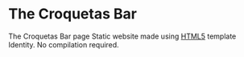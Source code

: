 # The Croquetas Bar 

The Croquetas Bar page Static website made using [HTML5](https://html5up.net/) template Identity. No compilation required.
